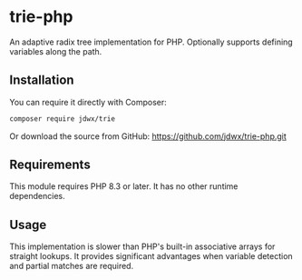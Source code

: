 # trie-php

An adaptive radix tree implementation for PHP. Optionally supports defining variables along the path.

## Installation

You can require it directly with Composer:

```bash
composer require jdwx/trie
```

Or download the source from GitHub: https://github.com/jdwx/trie-php.git

## Requirements

This module requires PHP 8.3 or later. It has no other runtime dependencies.

## Usage

This implementation is slower than PHP's built-in associative arrays for straight lookups. It provides significant advantages when variable detection and partial matches are required.

